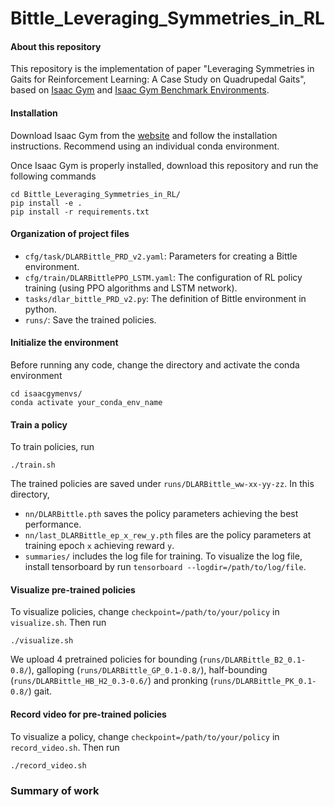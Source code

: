 # Bittle_Leveraging_Symmetries_in_RL


#### About this repository
This repository is the implementation of paper "Leveraging Symmetries in Gaits for Reinforcement Learning: A Case Study on Quadrupedal Gaits", based on [Isaac Gym](https://developer.nvidia.com/isaac-gym) and [Isaac Gym Benchmark Environments](https://github.com/NVIDIA-Omniverse/IsaacGymEnvs).


#### Installation
Download Isaac Gym from the [website](https://developer.nvidia.com/isaac-gym) and follow the installation instructions. Recommend using an individual conda environment.

Once Isaac Gym is properly installed, download this repository and run the following commands

```
cd Bittle_Leveraging_Symmetries_in_RL/
pip install -e .
pip install -r requirements.txt
```

#### Organization of project files
* `cfg/task/DLARBittle_PRD_v2.yaml`: Parameters for creating a Bittle environment.
* `cfg/train/DLARBittlePPO_LSTM.yaml`: The configuration of RL policy training (using PPO algorithms and LSTM network).
* `tasks/dlar_bittle_PRD_v2.py`: The definition of Bittle environment in python.
* `runs/`: Save the trained policies.

#### Initialize the environment
Before running any code, change the directory and activate the conda environment
```
cd isaacgymenvs/
conda activate your_conda_env_name
```

#### Train a policy
To train policies, run
```
./train.sh
```
The trained policies are saved under `runs/DLARBittle_ww-xx-yy-zz`. In this directory, 
* `nn/DLARBittle.pth` saves the policy parameters achieving the best performance.
* `nn/last_DLARBittle_ep_x_rew_y.pth` files are the policy parameters at training epoch `x` achieving reward `y`.
* `summaries/` includes the log file for training. To visualize the log file, install tensorboard by  run `tensorboard --logdir=/path/to/log/file`.


#### Visualize pre-trained policies
To visualize policies, change `checkpoint=/path/to/your/policy` in `visualize.sh`. Then run
```
./visualize.sh
```

We upload 4 pretrained policies for bounding (`runs/DLARBittle_B2_0.1-0.8/`), galloping (`runs/DLARBittle_GP_0.1-0.8/`), half-bounding (`runs/DLARBittle_HB_H2_0.3-0.6/`) and pronking (`runs/DLARBittle_PK_0.1-0.8/`) gait.

#### Record video for pre-trained policies
To visualize a policy, change `checkpoint=/path/to/your/policy` in `record_video.sh`. Then run
```
./record_video.sh
```


### Summary of work